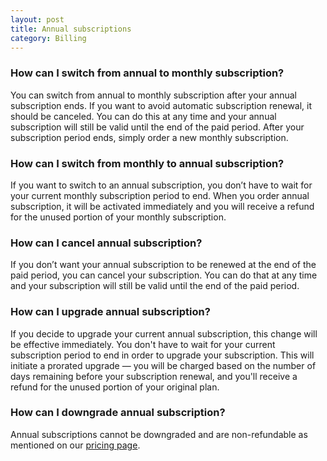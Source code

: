 ```yaml
---
layout: post
title: Annual subscriptions
category: Billing
---
```

### How can I switch from annual to monthly subscription?

You can switch from annual to monthly subscription after your annual subscription
ends. If you want to avoid automatic subscription renewal, it should be canceled.
You can do this at any time and your annual subscription will still be valid until
the end of the paid period. After your subscription period ends, simply order a
new monthly subscription.

### How can I switch from monthly to annual subscription?

If you want to switch to an annual subscription, you don’t have to wait for
your current monthly subscription period to end. When you order annual subscription,
it will be activated immediately and you will receive a refund for the unused
portion of your monthly subscription.

### How can I cancel annual subscription?

If you don’t want your annual subscription to be renewed at the end of the paid
period, you can cancel your subscription. You can do that at any time and your
subscription will still be valid until the end of the paid period.

### How can I upgrade annual subscription?

If you decide to upgrade your current annual subscription, this change will be
effective immediately. You don't have to wait for your current subscription period
to end in order to upgrade your subscription. This will initiate a prorated
upgrade — you will be charged based on the number of days remaining before your
subscription renewal, and you'll receive a refund for the unused portion of your
original plan.

### How can I downgrade annual subscription?

Annual subscriptions cannot be downgraded and are non-refundable as mentioned on
our [pricing page](https://semaphoreci.com/pricing).
